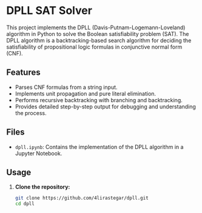 # DPLL SAT Solver

This project implements the DPLL (Davis-Putnam-Logemann-Loveland) algorithm in Python to solve the Boolean satisfiability problem (SAT). The DPLL algorithm is a backtracking-based search algorithm for deciding the satisfiability of propositional logic formulas in conjunctive normal form (CNF).

## Features

- Parses CNF formulas from a string input.
- Implements unit propagation and pure literal elimination.
- Performs recursive backtracking with branching and backtracking.
- Provides detailed step-by-step output for debugging and understanding the process.

## Files

- `dpll.ipynb`: Contains the implementation of the DPLL algorithm in a Jupyter Notebook.

## Usage

1. **Clone the repository:**

   ```sh
   git clone https://github.com/4lirastegar/dpll.git
   cd dpll
   ```

